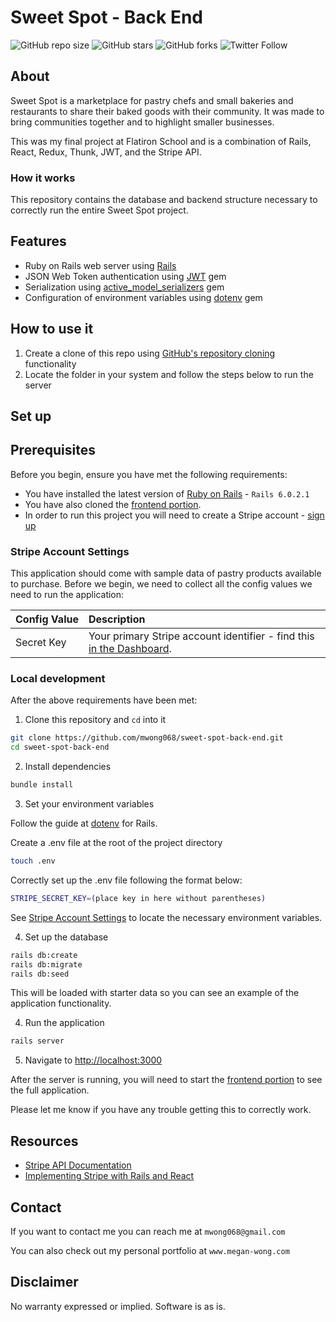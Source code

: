 # Sweet Spot - Back End

<!--- These are examples. See https://shields.io for others or to customize this set of shields. You might want to include dependencies, project status and licence info here --->
![GitHub repo size](https://img.shields.io/github/repo-size/mwong068/sweet-spot-back-end)
![GitHub stars](https://img.shields.io/github/stars/mwong068/sweet-spot-back-end)
![GitHub forks](https://img.shields.io/github/forks/mwong068/sweet-spot-back-end)
![Twitter Follow](https://img.shields.io/twitter/follow/mwong068?style=social)

## About

Sweet Spot is a marketplace for pastry chefs and small bakeries and restaurants to share their baked goods with their community. It was made to bring communities together and to highlight smaller businesses.

This was my final project at Flatiron School and is a combination of Rails, React, Redux, Thunk, JWT, and the Stripe API. 

### How it works

This repository contains the database and backend structure necessary to correctly run the entire Sweet Spot project.

## Features

- Ruby on Rails web server using [Rails](https://rubyonrails.org/)
- JSON Web Token authentication using [JWT](https://github.com/jwt/ruby-jwt) gem
- Serialization using [active_model_serializers](https://github.com/rails-api/active_model_serializers) gem
- Configuration of environment variables using [dotenv](https://github.com/bkeepers/dotenv) gem

## How to use it

1. Create a clone of this repo using [GitHub's repository cloning](https://help.github.com/en/github/creating-cloning-and-archiving-repositories/cloning-a-repository-from-github) functionality
2. Locate the folder in your system and follow the steps below to run the server

## Set up

## Prerequisites

Before you begin, ensure you have met the following requirements:
<!--- These are just example requirements. Add, duplicate or remove as required --->
* You have installed the latest version of [Ruby on Rails](https://rubyonrails.org/) - `Rails 6.0.2.1`
* You have also cloned the [frontend portion](https://github.com/mwong068/sweet-spot-front-end).
* In order to run this project you will need to create a Stripe account - [sign up](https://dashboard.stripe.com/register)

### Stripe Account Settings

This application should come with sample data of pastry products available to purchase. Before we begin, we need to collect all the config values we need to run the application:

| Config&nbsp;Value | Description                                                                                                                                                  |
| :---------------- | :----------------------------------------------------------------------------------------------------------------------------------------------------------- |
| Secret&nbsp;Key  | Your primary Stripe account identifier - find this [in the Dashboard](https://dashboard.stripe.com/).                                                         |

### Local development

After the above requirements have been met:

1. Clone this repository and `cd` into it

```bash
git clone https://github.com/mwong068/sweet-spot-back-end.git
cd sweet-spot-back-end
```

2. Install dependencies

```bash
bundle install
```

3. Set your environment variables

Follow the guide at [dotenv](https://github.com/bkeepers/dotenv) for Rails.

Create a .env file at the root of the project directory
```bash
touch .env
```

Correctly set up the .env file following the format below:
```bash
STRIPE_SECRET_KEY=(place key in here without parentheses)
```

See [Stripe Account Settings](#stripe-account-settings) to locate the necessary environment variables.

4. Set up the database

```bash
rails db:create
rails db:migrate
rails db:seed
```

This will be loaded with starter data so you can see an example of the application functionality.

4. Run the application

```bash
rails server
```

5. Navigate to [http://localhost:3000](http://localhost:3000)

After the server is running, you will need to start the [frontend portion](https://github.com/mwong068/sweet-spot-front-end) to see the full application.


Please let me know if you have any trouble getting this to correctly work.


## Resources

- [Stripe API Documentation](https://stripe.com/docs/api)
- [Implementing Stripe with Rails and React](https://medium.com/@gaidaescobar/using-stripe-api-with-react-and-ruby-b50c533a697f)


## Contact

If you want to contact me you can reach me at `mwong068@gmail.com`

You can also check out my personal portfolio at `www.megan-wong.com`


## Disclaimer

No warranty expressed or implied. Software is as is.
